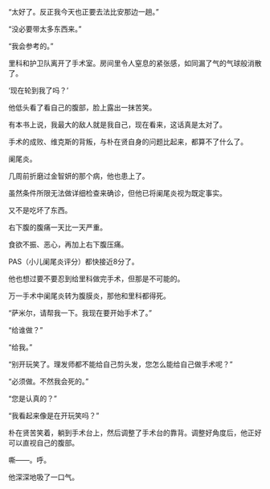 “太好了。反正我今天也正要去法比安那边一趟。”

“没必要带太多东西来。”

“我会参考的。”

里科和护卫队离开了手术室。房间里令人窒息的紧张感，如同漏了气的气球般消散了。

‘现在轮到我了吗？’

他低头看了看自己的腹部，脸上露出一抹苦笑。

有本书上说，我最大的敌人就是我自己，现在看来，这话真是太对了。

手术的成败、维克斯的背叛，与朴在贤自身的问题比起来，都算不了什么了。

阑尾炎。

几周前折磨过金智妍的那个病，他也患上了。

虽然条件所限无法做详细检查来确诊，但他已将阑尾炎视为既定事实。

又不是吃坏了东西。

右下腹的腹痛一天比一天严重。

食欲不振、恶心，再加上右下腹压痛。

PAS（小儿阑尾炎评分）都快接近8分了。

他也想过要不要忍到给里科做完手术，但那是不可能的。

万一手术中阑尾炎转为腹膜炎，那他和里科都得死。

“萨米尔，请帮我一下。我现在要开始手术了。”

“给谁做？”

“给我。”

“别开玩笑了。理发师都不能给自己剪头发，您怎么能给自己做手术呢？”

“必须做。不然我会死的。”

“您是认真的？”

“我看起来像是在开玩笑吗？”

朴在贤苦笑着，躺到手术台上，然后调整了手术台的靠背。调整好角度后，他正好可以直视自己的腹部。

嘶——。呼。

他深深地吸了一口气。